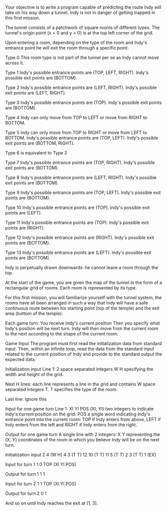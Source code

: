 Your objective is to write a program capable of predicting the route Indy will take on his way down a tunnel. Indy is not in danger of getting trapped in this first mission.

The tunnel consists of a patchwork of square rooms of different types.
The tunnel's origin point (x = 0 and y = 0) is at the top left corner of the grid.

Upon entering a room, depending on the type of the room and Indy's entrance point he will exit the room through a specific point.

Type 0
This room type is not part of the tunnel per se as Indy cannot move across it.

Type 1
Indy's possible entrance points are (TOP, LEFT, RIGHT).
Indy's possible exit points are (BOTTOM).

Type 2
Indy's possible entrance points are (LEFT, RIGHT).
Indy's possible exit points are (LEFT, RIGHT).

Type 3
Indy's possible entrance points are (TOP).
Indy's possible exit points are (BOTTOM).

Type 4
Indy can only move from TOP to LEFT or move from RIGHT to BOTTOM.

Type 5
Indy can only move from TOP to RIGHT or move from LEFT to BOTTOM.
Indy's possible entrance points are (TOP, LEFT).
Indy's possible exit points are (BOTTOM, RIGHT).

Type 6 is equivalent to Type 2

Type 7
Indy's possible entrance points are (TOP, RIGHT).
Indy's possible exit points are (BOTTOM).

Type 8
Indy's possible entrance points are (LEFT, RIGHT).
Indy's possible exit points are (BOTTOM).

Type 9
Indy's possible entrance points are (TOP, LEFT).
Indy's possible exit points are (BOTTOM).

Type 10
Indy's possible entrance points are (TOP).
Indy's possible exit points are (LEFT).

Type 11
Indy's possible entrance points are (TOP).
Indy's possible exit points are (RIGHT).

Type 12
Indy's possible entrance points are (RIGHT).
Indy's possible exit points are (BOTTOM).

Type 13
Indy's possible entrance points are (LEFT).
Indy's possible exit points are (BOTTOM).

Indy is perpetually drawn downwards: he cannot leave a room through the top.

At the start of the game, you are given the map of the tunnel in the form of a rectangular grid of rooms. Each room is represented by its type.

For this first mission, you will familiarize yourself with the tunnel system, the rooms have all been arranged in such a way that Indy will have a safe continuous route between his starting point (top of the temple) and the exit area (bottom of the temple).

Each game turn:
You receive Indy's current position
Then you specify what Indy's position will be next turn.
Indy will then move from the current room to the next according to the shape of the current room.

Game Input
The program must first read the initialization data from standard input. Then, within an infinite loop, read the data from the standard input related to the current position of Indy and provide to the standard output the expected data.

Initialization input
Line 1: 2 space separated integers W H specifying the width and height of the grid.

Next H lines: each line represents a line in the grid and contains W space separated integers T. T specifies the type of the room.

Last line: ignore this

Input for one game turn
Line 1: XI YI POS
(XI, YI) two integers to indicate Indy's current position on the grid.
POS a single word indicating Indy's entrance point into the current room: TOP if Indy enters from above, LEFT if Indy enters from the left and RIGHT if Indy enters from the right.

Output for one game turn
A single line with 2 integers: X Y representing the (X, Y) coordinates of the room in which you believe Indy will be on the next turn.

Initialization input
2 4 (W H)
4 3 (T T)
12 10 (T T)
11 5 (T T)
2 3 (T T)
1 (EX)

Input for turn 1
1 0 TOP (XI YI POS)

Output for turn 1
1 1

Input for turn 2
1 1 TOP (XI YI POS)

Output for turn 2
0 1

And so on until Indy reaches the exit at (1, 3).
